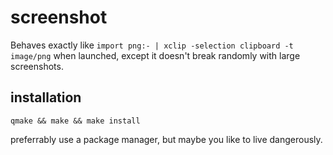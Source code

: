 screenshot
==========

Behaves exactly like `import png:- | xclip -selection clipboard -t image/png`
when launched, except it doesn't break randomly with large screenshots.


installation
------------
`qmake && make && make install`

preferrably use a package manager, but maybe you like to live dangerously.
